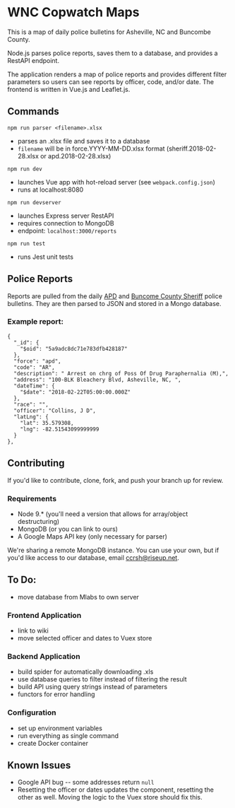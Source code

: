 # WNC Copwatch Maps
This is a map of daily police bulletins for Asheville, NC and Buncombe County.

Node.js parses police reports, saves them to a database, and provides a RestAPI endpoint.

The application renders a map of police reports and provides different filter parameters so users can see reports by officer, code, and/or date. The frontend is written in Vue.js and Leaflet.js.


## Commands
`npm run parser <filename>.xlsx`
* parses an .xlsx file and saves it to a database
* `filename` will be in force.YYYY-MM-DD.xlsx format (sheriff.2018-02-28.xlsx or apd.2018-02-28.xlsx)

`npm run dev`
* launches Vue app with hot-reload server (see `webpack.config.json`)
* runs at localhost:8080

`npm run devserver`
* launches Express server RestAPI
* requires connection to MongoDB
* endpoint: `localhost:3000/reports`

`npm run test`
* runs Jest unit tests

## Police Reports
Reports are pulled from the daily [APD](https://apdp2c.buncombecounty.org/dailybulletin.aspx) and [Buncome County Sheriff](https://bcsdp2c.buncombecounty.org/dailybulletin.aspx) police bulletins. They are then parsed to JSON and stored in a Mongo database.

### Example report:

    {
      "_id": {
        "$oid": "5a9adc8dc71e783dfb428187"
      },
      "force": "apd",
      "code": "AR",
      "description": " Arrest on chrg of Poss Of Drug Paraphernalia (M),",
      "address": "100-BLK Bleachery Blvd, Asheville, NC, ",
      "dateTime": {
        "$date": "2018-02-22T05:00:00.000Z"
      },
      "race": "",
      "officer": "Collins, J D",
      "latLng": {
        "lat": 35.579308,
        "lng": -82.51543099999999
      }
    },

## Contributing
If you'd like to contribute, clone, fork, and push your branch up for review.

### Requirements
* Node 9.* (you'll need a version that allows for array/object destructuring)
* MongoDB (or you can link to ours)
* A Google Maps API key (only necessary for parser)

We're sharing a remote MongoDB instance. You can use your own, but if you'd like
access to our database, email [ccrsh@riseup.net](mailto:ccrsh@riseup.net).

## To Do:
* move database from Mlabs to own server

### Frontend Application
* link to wiki
* move selected officer and dates to Vuex store

### Backend Application
* build spider for automatically downloading .xls
* use database queries to filter instead of filtering the result
* build API using query strings instead of parameters
* functors for error handling

### Configuration
* set up environment variables
* run everything as single command
* create Docker container


## Known Issues
* Google API bug -- some addresses return `null`
* Resetting the officer or dates updates the component, resetting the other as well. Moving the logic to the Vuex store should fix this.
